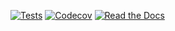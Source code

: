 [![Tests](https://github.com/Gleb-hub/fast-hough-transform/workflows/Tests/badge.svg)](https://github.com/<your-username>/hypermodern-python/actions?workflow=Tests)
[![Codecov](https://codecov.io/gh/Gleb-hub/fast-hough-transform/branch/master/graph/badge.svg)](https://codecov.io/gh/<your-username>/hypermodern-python)
[![Read the Docs](https://readthedocs.org/projects/fast-hough-transform/badge/)](https://fast-hough-transform.readthedocs.io/)
